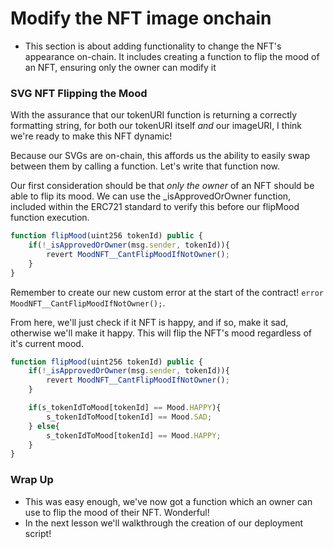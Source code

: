 # Modify the NFT image onchain
- This section is about adding functionality to change the NFT's appearance on-chain. It includes creating a function to flip the mood of an NFT, ensuring only the owner can modify it

### SVG NFT Flipping the Mood

With the assurance that our tokenURI function is returning a correctly formatting string, for both our tokenURI itself _and_ our imageURI, I think we're ready to make this NFT dynamic!

Because our SVGs are on-chain, this affords us the ability to easily swap between them by calling a function. Let's write that function now.

Our first consideration should be that _only the owner_ of an NFT should be able to flip its mood. We can use the \_isApprovedOrOwner function, included within the ERC721 standard to verify this before our flipMood function execution.

```js
function flipMood(uint256 tokenId) public {
    if(!_isApprovedOrOwner(msg.sender, tokenId)){
        revert MoodNFT__CantFlipMoodIfNotOwner();
    }
}
```

Remember to create our new custom error at the start of the contract! `error MoodNFT__CantFlipMoodIfNotOwner();`.

From here, we'll just check if it NFT is happy, and if so, make it sad, otherwise we'll make it happy. This will flip the NFT's mood regardless of it's current mood.

```js
function flipMood(uint256 tokenId) public {
    if(!_isApprovedOrOwner(msg.sender, tokenId)){
        revert MoodNFT__CantFlipMoodIfNotOwner();
    }

    if(s_tokenIdToMood[tokenId] == Mood.HAPPY){
        s_tokenIdToMood[tokenId] == Mood.SAD;
    } else{
        s_tokenIdToMood[tokenId] == Mood.HAPPY;
    }
}
```

### Wrap Up
- This was easy enough, we've now got a function which an owner can use to flip the mood of their NFT. Wonderful!
- In the next lesson we'll walkthrough the creation of our deployment script!
